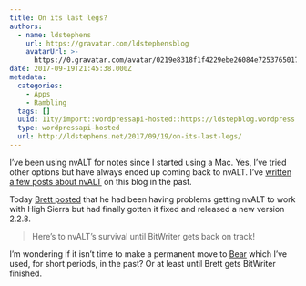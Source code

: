 ```yaml
---
title: On its last legs?
authors:
  - name: ldstephens
    url: https://gravatar.com/ldstephensblog
    avatarUrl: >-
      https://0.gravatar.com/avatar/0219e8318f1f4229ebe26084e7253765017f43ca0c631be37dc6d0b8ad6e40a4?s=96&d=identicon&r=G
date: 2017-09-19T21:45:38.000Z
metadata:
  categories:
    - Apps
    - Rambling
  tags: []
  uuid: 11ty/import::wordpressapi-hosted::https://ldstepblog.wordpress.com/?p=1046
  type: wordpressapi-hosted
  url: http://ldstephens.net/2017/09/19/on-its-last-legs/
---
```

I’ve been using nvALT for notes since I started using a Mac. Yes, I’ve tried other options but have always ended up coming back to nvALT. I’ve [written a few posts about nvALT](https://ldstephens.net/?s=nvalt) on this blog in the past.

Today [Brett posted](http://brettterpstra.com/2017/09/19/nvalt-2-dot-2-8-because-i-got-high-sierra/) that he had been having problems getting nvALT to work with High Sierra but had finally gotten it fixed and released a new version 2.2.8.

> Here’s to nvALT’s survival until BitWriter gets back on track!

I’m wondering if it isn’t time to make a permanent move to [Bear](https://geo.itunes.apple.com/us/app/bear-beautiful-writing-app/id1091189122?mt=12&at=1000lude) which I’ve used, for short periods, in the past? Or at least until Brett gets BitWriter finished.